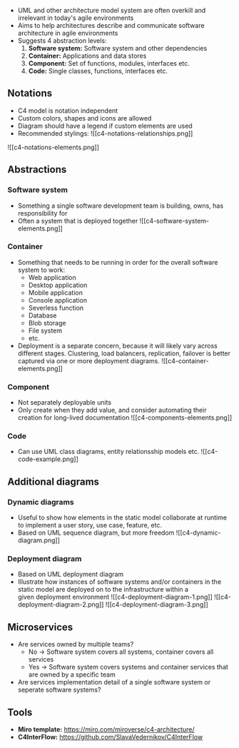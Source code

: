 -   UML and other architecture model system are often overkill and irrelevant in today's agile environments
-   Aims to help architectures describe and communicate software architecture in agile environments
-   Suggests 4 abstraction levels:
    1.  **Software system:** Software system and other dependencies
    2.  **Container:** Applications and data stores
    3.  **Component:** Set of functions, modules, interfaces etc.
    4.  **Code:** Single classes, functions, interfaces etc.

## Notations

-   C4 model is notation independent
-   Custom colors, shapes and icons are allowed
-   Diagram should have a legend if custom elements are used
-   Recommended stylings:
    ![[c4-notations-relationships.png]]

![[c4-notations-elements.png]]

## Abstractions

### Software system

-   Something a single software development team is building, owns, has responsibility for
-   Often a system that is deployed together
    ![[c4-software-system-elements.png]]

### Container

-   Something that needs to be running in order for the overall software system to work:
    -   Web application
    -   Desktop application
    -   Mobile application
    -   Console application
    -   Severless function
    -   Database
    -   Blob storage
    -   File system
    -   etc.
-   Deployment is a separate concern, because it will likely vary across different stages. Clustering, load balancers, replication, failover is better captured via one or more deployment diagrams.
    ![[c4-container-elements.png]]

### Component

-   Not separately deployable units
-   Only create when they add value, and consider automating their creation for long-lived documentation
    ![[c4-components-elements.png]]

### Code

-   Can use UML class diagrams, entity relationsship models etc.
    ![[c4-code-example.png]]

## Additional diagrams

### Dynamic diagrams

-   Useful to show how elements in the static model collaborate at runtime to implement a user story, use case, feature, etc.
-   Based on UML sequence diagram, but more freedom
    ![[c4-dynamic-diagram.png]]

### Deployment diagram

-   Based on UML deployment diagram
-   Illustrate how instances of software systems and/or containers in the static model are deployed on to the infrastructure within a given deployment environment
    ![[c4-deployment-diagram-1.png]]
    ![[c4-deployment-diagram-2.png]]
    ![[c4-deployment-diagram-3.png]]

## Microservices

-   Are services owned by multiple teams?
    -   No -> Software system covers all systems, container covers all services
    -   Yes -> Software system covers systems and container services that are owned by a specific team
-   Are services implementation detail of a single software system or seperate software systems?

## Tools

-   **Miro template:** https://miro.com/miroverse/c4-architecture/
-   **C4InterFlow:** https://github.com/SlavaVedernikov/C4InterFlow
